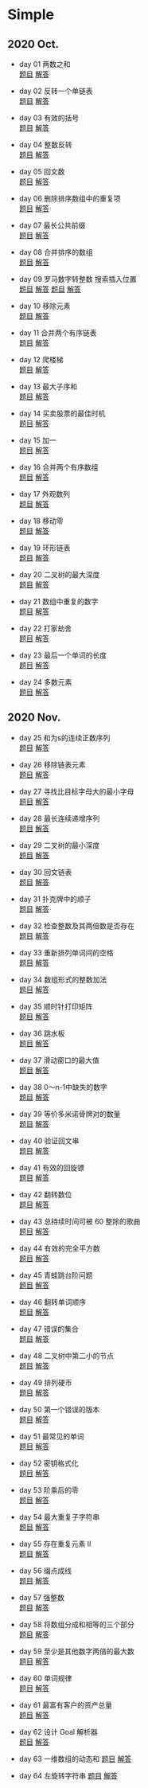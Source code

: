 # Simple

## 2020 Oct.

* day 01 两数之和  
<a href="https://leetcode-cn.com/problems/two-sum/">题目</a>
<a href="https://github.com/RexJoush/leetcode/blob/master/src/October20/day01TwoSum/TwoSum.java">解答</a>

* day 02 反转一个单链表  
<a href="https://leetcode-cn.com/problems/reverse-linked-list/">题目</a>
<a href="https://github.com/RexJoush/leetcode/blob/master/src/October20/day02ReverseList/ReverseList.java">解答</a>

* day 03 有效的括号  
<a href="https://leetcode-cn.com/problems/valid-parentheses/">题目</a>
<a href="https://github.com/RexJoush/leetcode/blob/master/src/October20/day03ValidParentheses/ValidParentheses.java">解答</a>

* day 04 整数反转  
<a href="https://leetcode-cn.com/problems/reverse-integer/">题目</a>
<a href="https://github.com/RexJoush/leetcode/blob/master/src/October20/day04ReverseInteger/ReverseInteger.java">解答</a>

* day 05 回文数  
<a href="https://leetcode-cn.com/problems/palindrome-number/">题目</a>
<a href="https://github.com/RexJoush/leetcode/blob/master/src/October20/day05PalindromeNumber/PalindromeNumber.java">解答</a>

* day 06 删除排序数组中的重复项  
<a href="https://leetcode-cn.com/problems/remove-duplicates-from-sorted-array/">题目</a>
<a href="https://github.com/RexJoush/leetcode/blob/master/src/October20/day06RemoveDuplicatesFromSortedArray/RemoveDuplicatesFromSortedArray.java">解答</a>

* day 07 最长公共前缀  
<a href="https://leetcode-cn.com/problems/longest-common-prefix/">题目</a>
<a href="https://github.com/RexJoush/leetcode/blob/master/src/October20/day07LongestCommonPrefix/LongestCommonPrefix.java">解答</a>

* day 08 合并排序的数组  
<a href="https://leetcode-cn.com/problems/sorted-merge-lcci/">题目</a>
<a href="https://github.com/RexJoush/leetcode/blob/master/src/October20/day08SortedMergeLcci/SortedMergeLcci.java">解答</a>

* day 09 罗马数字转整数 搜索插入位置  
<a href="https://leetcode-cn.com/problems/roman-to-integer/">题目</a>
<a href="https://github.com/RexJoush/leetcode/blob/master/src/October20/day09RomanToIntegerAndSearchInsertPosition/RomanToInteger.java">解答</a>
<a href="https://leetcode-cn.com/problems/search-insert-position/">题目</a>
<a href="https://github.com/RexJoush/leetcode/blob/master/src/October20/day09RomanToIntegerAndSearchInsertPosition/SearchInsertPosition.java">解答</a>

* day 10 移除元素  
<a href="https://leetcode-cn.com/problems/remove-element/">题目</a>
<a href="https://github.com/RexJoush/leetcode/blob/master/src/October20/day10RemoveElement/RemoveElement.java">解答</a>

* day 11 合并两个有序链表  
<a href="https://leetcode-cn.com/problems/merge-two-sorted-lists/">题目</a>
<a href="https://github.com/RexJoush/leetcode/blob/master/src/October20/day11MergeTwoSortedLists/MergeTwoSortedLists.java">解答</a>

* day 12 爬楼梯  
<a href="https://leetcode-cn.com/problems/climbing-stairs/">题目</a>
<a href="https://github.com/RexJoush/leetcode/blob/master/src/October20/day12ClimbingStairs/ClimbingStairs.java">解答</a>

* day 13 最大子序和  
<a href="https://leetcode-cn.com/problems/maximum-subarray/">题目</a>
<a href="https://github.com/RexJoush/leetcode/blob/master/src/October20/day13MaximumSubarray/MaximumSubarray.java">解答</a>

* day 14 买卖股票的最佳时机  
<a href="https://leetcode-cn.com/problems/best-time-to-buy-and-sell-stock/">题目</a>
<a href="https://github.com/RexJoush/leetcode/blob/master/src/October20/day14BestTimeToBuyAndSellStock/BestTimeToBuyAndSellStock.java">解答</a>

* day 15 加一  
<a href="https://leetcode-cn.com/problems/plus-one/">题目</a>
<a href="https://github.com/RexJoush/leetcode/blob/master/src/October20/day15PlusOne/PlusOne.java">解答</a>

* day 16 合并两个有序数组  
<a href="https://leetcode-cn.com/problems/merge-sorted-array/">题目</a>
<a href="https://github.com/RexJoush/leetcode/blob/master/src/October20/day16ImplementStrstrAndMergeSortedArray/MergeSortedArray.java">解答</a>

* day 17 外观数列  
<a href="https://leetcode-cn.com/problems/count-and-say/">题目</a>
<a href="https://github.com/RexJoush/leetcode/blob/master/src/October20/day17CountAndSay/CountAndSay.java">解答</a>

* day 18 移动零  
<a href="https://leetcode-cn.com/problems/move-zeroes/">题目</a>
<a href="https://github.com/RexJoush/leetcode/blob/master/src/October20/day18MoveZeroes/MoveZeroes.java">解答</a>

* day 19 环形链表  
<a href="https://leetcode-cn.com/problems/linked-list-cycle/">题目</a>
<a href="https://github.com/RexJoush/leetcode/blob/master/src/October20/day19LinkedListCycle/LinkedListCycle.java">解答</a>

* day 20 二叉树的最大深度  
<a href="https://leetcode-cn.com/problems/maximum-depth-of-binary-tree/">题目</a>
<a href="https://github.com/RexJoush/leetcode/blob/master/src/October20/day20MaximumDepthOfBinaryTree/MaximumDepthOfBinaryTree.java">解答</a>

* day 21 数组中重复的数字  
<a href="https://leetcode-cn.com/problems/shu-zu-zhong-zhong-fu-de-shu-zi-lcof/">题目</a>
<a href="https://github.com/RexJoush/leetcode/blob/master/src/October20/day21RepeatNum/RepeatNum.java">解答</a>

* day 22 打家劫舍  
<a href="https://leetcode-cn.com/problems/house-robber/">题目</a>
<a href="https://github.com/RexJoush/leetcode/blob/master/src/October20/day22HouseRobber/HouseRobber.java">解答</a>

* day 23 最后一个单词的长度  
<a href="https://leetcode-cn.com/problems/length-of-last-word/">题目</a>
<a href="https://github.com/RexJoush/leetcode/blob/master/src/October20/day23LengthOfLastWord/LengthOfLastWord.java">解答</a>

* day 24 多数元素  
<a href="https://leetcode-cn.com/problems/majority-element/">题目</a>
<a href="https://github.com/RexJoush/leetcode/blob/master/src/October20/day24MajorityElement/MajorityElement.java">解答</a>

## 2020 Nov.

* day 25 和为s的连续正数序列  
<a href="https://leetcode-cn.com/problems/he-wei-sde-lian-xu-zheng-shu-xu-lie-lcof/">题目</a>
<a href="https://github.com/RexJoush/leetcode/blob/master/src/November20/day25SequenceOfContinuousSum/SequenceOfContinuousSum.java">解答</a>

* day 26 移除链表元素  
<a href="https://leetcode-cn.com/problems/remove-linked-list-elements/">题目</a>
<a href="https://github.com/RexJoush/leetcode/blob/master/src/November20/day26RemoveLinkedListElements/RemoveLinkedListElements.java">解答</a>

* day 27 寻找比目标字母大的最小字母  
<a href="https://leetcode-cn.com/problems/find-smallest-letter-greater-than-target/">题目</a>
<a href="https://github.com/RexJoush/leetcode/blob/master/src/November20/day27FindSmallestLetterGreaterThanTarget/FindSmallestLetterGreaterThanTarget.java">解答</a>

* day 28 最长连续递增序列  
<a href="https://leetcode-cn.com/problems/longest-continuous-increasing-subsequence/">题目</a>
<a href="https://github.com/RexJoush/leetcode/blob/master/src/November20/day28LongestContinuousIncreasingSubsequence/LongestContinuousIncreasingSubsequence.java">解答</a>

* day 29 二叉树的最小深度  
<a href="https://leetcode-cn.com/problems/minimum-depth-of-binary-tree/">题目</a>
<a href="https://github.com/RexJoush/leetcode/blob/master/src/November20/day29MinimumDepthOfBinaryTree/MinimumDepthOfBinaryTree.java">解答</a>

* day 30 回文链表  
<a href="https://leetcode-cn.com/problems/palindrome-linked-list/">题目</a>
<a href="https://github.com/RexJoush/leetcode/blob/master/src/November20/day30PalindromeLinkedList/PalindromeLinkedList.java">解答</a>

* day 31 扑克牌中的顺子  
<a href="https://leetcode-cn.com/problems/bu-ke-pai-zhong-de-shun-zi-lcof/">题目</a>
<a href="https://github.com/RexJoush/leetcode/blob/master/src/November20/day31SeriesInPoker/SeriesInPoker.java">解答</a>

* day 32 检查整数及其两倍数是否存在  
<a href="https://leetcode-cn.com/problems/check-if-n-and-its-double-exist/">题目</a>
<a href="https://github.com/RexJoush/leetcode/blob/master/src/November20/day32CheckIfNAndItsDoubleExist/CheckIfNAndItsDoubleExist.java">解答</a>

* day 33 重新排列单词间的空格  
<a href="https://leetcode-cn.com/problems/rearrange-spaces-between-words/">题目</a>
<a href="https://github.com/RexJoush/leetcode/blob/master/src/November20/day33RearrangeSpacesBetweenWords/RearrangeSpacesBetweenWords.java">解答</a>

* day 34 数组形式的整数加法  
<a href="https://leetcode-cn.com/problems/add-to-array-form-of-integer/">题目</a>
<a href="https://github.com/RexJoush/leetcode/blob/master/src/November20/day34AddToArrayFormOfInteger/AddToArrayFormOfInteger.java">解答</a>

* day 35 顺时针打印矩阵  
<a href="https://leetcode-cn.com/problems/shun-shi-zhen-da-yin-ju-zhen-lcof/">题目</a>
<a href="https://github.com/RexJoush/leetcode/blob/master/src/November20/day35ClockwisePrintMatrix/ClockwisePrintMatrix.java">解答</a>

* day 36 跳水板  
<a href="https://leetcode-cn.com/problems/diving-board-lcci/">题目</a>
<a href="https://github.com/RexJoush/leetcode/blob/master/src/November20/day36DivingBoardLcci/DivingBoardLcci.java">解答</a>

* day 37 滑动窗口的最大值  
<a href="https://leetcode-cn.com/problems/hua-dong-chuang-kou-de-zui-da-zhi-lcof/">题目</a>
<a href="https://github.com/RexJoush/leetcode/blob/master/src/November20/day37MaximumValueOfSlidingWindow/MaximumValueOfSlidingWindow.java">解答</a>

* day 38 0～n-1中缺失的数字  
<a href="https://leetcode-cn.com/problems/que-shi-de-shu-zi-lcof/">题目</a>
<a href="https://github.com/RexJoush/leetcode/blob/master/src/November20/day38MissingNumber/MissingNumber.java">解答</a>

* day 39 等价多米诺骨牌对的数量  
<a href="https://leetcode-cn.com/problems/number-of-equivalent-domino-pairs/">题目</a>
<a href="https://github.com/RexJoush/leetcode/blob/master/src/November20/day39NumberOfEquivalentDominoPairs/NumberOfEquivalentDominoPairs.java">解答</a>

* day 40 验证回文串  
<a href="https://leetcode-cn.com/problems/valid-palindrome/">题目</a>
<a href="https://github.com/RexJoush/leetcode/blob/master/src/November20/day40ValidPalindrome/ValidPalindrome.java">解答</a>

* day 41 有效的回旋镖  
<a href="https://leetcode-cn.com/problems/valid-boomerang/">题目</a>
<a href="https://github.com/RexJoush/leetcode/blob/master/src/November20/day41ValidBoomerang/ValidBoomerang.java">解答</a>

* day 42 翻转数位  
<a href="https://leetcode-cn.com/problems/reverse-bits-lcci/">题目</a>
<a href="https://github.com/RexJoush/leetcode/blob/master/src/November20/day42ReverseBitsLcci/ReverseBitsLcci.java">解答</a>

* day 43 总持续时间可被 60 整除的歌曲  
<a href="https://leetcode-cn.com/problems/pairs-of-songs-with-total-durations-divisible-by-60/">题目</a>
<a href="https://github.com/RexJoush/leetcode/blob/master/src/November20/day43PairsOfSongsWithTotalDurationsDivisible/PairsOfSongsWithTotalDurationsDivisible.java">解答</a>

* day 44 有效的完全平方数  
<a href="https://leetcode-cn.com/problems/valid-perfect-square/">题目</a>
<a href="https://github.com/RexJoush/leetcode/blob/master/src/November20/day44ValidPerfectSquare/ValidPerfectSquare.java">解答</a>

* day 45 青蛙跳台阶问题  
<a href="https://leetcode-cn.com/problems/qing-wa-tiao-tai-jie-wen-ti-lcof/">题目</a>
<a href="https://github.com/RexJoush/leetcode/blob/master/src/November20/day45FrogsJumpTheSteps/FrogsJumpTheSteps.java">解答</a>

* day 46 翻转单词顺序  
<a href="https://leetcode-cn.com/problems/fan-zhuan-dan-ci-shun-xu-lcof/">题目</a>
<a href="https://github.com/RexJoush/leetcode/blob/master/src/November20/day46FlipWordOrder/FlipWordOrder.java">解答</a>

* day 47 错误的集合  
<a href="https://leetcode-cn.com/problems/set-mismatch/">题目</a>
<a href="https://github.com/RexJoush/leetcode/blob/master/src/November20/day47SetMismatch/SetMismatch.java">解答</a>

* day 48 二叉树中第二小的节点  
<a href="https://leetcode-cn.com/problems/second-minimum-node-in-a-binary-tree/">题目</a>
<a href="https://github.com/RexJoush/leetcode/blob/master/src/November20/day48SecondToLast/SecondToLast.java">解答</a>

* day 49 排列硬币  
<a href="https://leetcode-cn.com/problems/arranging-coins/">题目</a>
<a href="https://github.com/RexJoush/leetcode/blob/master/src/November20/day49ArrangingCoins/ArrangingCoins.java">解答</a>

* day 50 第一个错误的版本  
<a href="https://leetcode-cn.com/problems/first-bad-version/">题目</a>
<a href="https://github.com/RexJoush/leetcode/blob/master/src/November20/day50FirstBadVersion/FirstBadVersion.java">解答</a>

* day 51 最常见的单词  
<a href="https://leetcode-cn.com/problems/most-common-word/">题目</a>
<a href="https://github.com/RexJoush/leetcode/blob/master/src/November20/day51MostCommonWord/MostCommonWord.java">解答</a>

* day 52 密钥格式化  
<a href="https://leetcode-cn.com/problems/license-key-formatting/">题目</a>
<a href="https://github.com/RexJoush/leetcode/blob/master/src/November20/day52LicenseKeyFormatting/LicenseKeyFormatting.java">解答</a>

* day 53 阶乘后的零  
<a href="https://leetcode-cn.com/problems/factorial-trailing-zeroes/">题目</a>
<a href="https://github.com/RexJoush/leetcode/blob/master/src/November20/day53FactorialTrailingZeroes/FactorialTrailingZeroes.java">解答</a>

* day 54 最大重复子字符串  
<a href="https://leetcode-cn.com/problems/maximum-repeating-substring/">题目</a>
<a href="https://github.com/RexJoush/leetcode/blob/master/src/November20/day54MaximumRepeatingSubstring/MaximumRepeatingSubstring.java">解答</a>

* day 55 存在重复元素 II  
<a href="https://leetcode-cn.com/problems/contains-duplicate-ii/">题目</a>
<a href="https://github.com/RexJoush/leetcode/blob/master/src/December20/day55ContainsDuplicate/ContainsDuplicate.java">解答</a>

* day 56 缀点成线  
<a href="https://leetcode-cn.com/problems/check-if-it-is-a-straight-line/">题目</a>
<a href="https://github.com/RexJoush/leetcode/blob/master/src/December20/day56CheckStraightLine/CheckStraightLine.java">解答</a>

* day 57 强整数  
<a href="https://leetcode-cn.com/problems/powerful-integers/">题目</a>
<a href="https://github.com/RexJoush/leetcode/blob/master/src/December20/day57PowerfulIntegers/PowerfulIntegers.java">解答</a>

* day 58 将数组分成和相等的三个部分  
<a href="https://leetcode-cn.com/problems/partition-array-into-three-parts-with-equal-sum/">题目</a>
<a href="https://github.com/RexJoush/leetcode/blob/master/src/December20/day58TrisectionNums/TrisectionNums.java">解答</a>

* day 59 至少是其他数字两倍的最大数  
<a href="https://leetcode-cn.com/problems/largest-number-at-least-twice-of-others/">题目</a>
<a href="https://github.com/RexJoush/leetcode/blob/master/src/December20/day59TwiceOfOthers/TwiceOfOthers.java">解答</a>

* day 60 单词规律  
<a href="https://leetcode-cn.com/problems/word-pattern/">题目</a>
<a href="https://github.com/RexJoush/leetcode/blob/master/src/December20/day60WordPattern/WordPattern.java">解答</a>

* day 61 最富有客户的资产总量  
<a href="https://leetcode-cn.com/problems/richest-customer-wealth/">题目</a>
<a href="https://github.com/RexJoush/leetcode/blob/master/src/December20/day61RichestCustomerWealth/RichestCustomerWealth.java">解答</a>

* day 62 设计 Goal 解析器  
<a href="https://leetcode-cn.com/problems/goal-parser-interpretation/">题目</a>
<a href="https://github.com/RexJoush/leetcode/blob/master/src/December20/day62GoalParserInterpretation/GoalParserInterpretation.java">解答</a>

* day 63 一维数组的动态和
<a href="https://leetcode-cn.com/problems/running-sum-of-1d-array/">题目</a>
<a href="https://github.com/RexJoush/leetcode/blob/master/src/December20/day63RunningSumOfArray/RunningSumOfArray.java">解答</a>

* day 64 左旋转字符串
<a href="https://leetcode-cn.com/problems/zuo-xuan-zhuan-zi-fu-chuan-lcof/">题目</a>
<a href="https://github.com/RexJoush/leetcode/blob/master/src/December20/day64LeftRotationString/LeftRotationString.java">解答</a>


